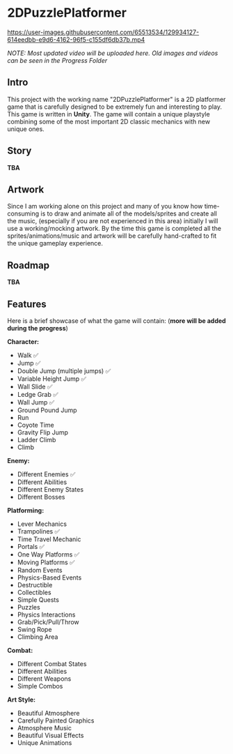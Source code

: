 # 2DPuzzlePlatformer

https://user-images.githubusercontent.com/65513534/129934127-614eedbb-e9d6-4162-96f5-c155df6db37b.mp4

*NOTE: Most updated video will be uploaded here. Old images and videos can be seen in the Progress Folder*

## Intro

This project with the working name "2DPuzzlePlatformer" is a 2D platformer game that is carefully designed to be extremely fun and interesting to play.
This game is written in **Unity**.
The game will contain a unique playstyle combining some of the most important 2D classic mechanics with new unique ones.

## Story

**TBA**

## Artwork

Since I am working alone on this project and many of you know how time-consuming is to draw and animate all of the models/sprites and create all the music, (especially if you are not experienced in this area) initially I will use a working/mocking artwork.
By the time this game is completed all the sprites/animations/music and artwork will be carefully hand-crafted to fit the unique gameplay experience.

## Roadmap

**TBA**

## Features

Here is a brief showcase of what the game will contain: (**more will be added during the progress**)

**Character:**

- Walk :white_check_mark:
- Jump :white_check_mark:
- Double Jump (multiple jumps) :white_check_mark:
- Variable Height Jump :white_check_mark:
- Wall Slide :white_check_mark:
- Ledge Grab :white_check_mark:
- Wall Jump :white_check_mark:
- Ground Pound Jump
- Run
- Coyote Time
- Gravity Flip Jump
- Ladder Climb
- Climb

**Enemy:**

- Different Enemies :white_check_mark:
- Different Abilities
- Different Enemy States
- Different Bosses

**Platforming:**

- Lever Mechanics
- Trampolines :white_check_mark:
- Time Travel Mechanic
- Portals :white_check_mark:
- One Way Platforms :white_check_mark:
- Moving Platforms :white_check_mark:
- Random Events
- Physics-Based Events
- Destructible
- Collectibles
- Simple Quests
- Puzzles
- Physics Interactions
- Grab/Pick/Pull/Throw
- Swing Rope 
- Climbing Area

**Combat:**

- Different Combat States
- Different Abilities
- Different Weapons
- Simple Combos

**Art Style:**

- Beautiful Atmosphere
- Carefully Painted Graphics
- Atmosphere Music
- Beautiful Visual Effects
- Unique Animations




























